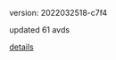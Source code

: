 version: 2022032518-c7f4

updated 61 avds

[details](https://github.com/0x74f917491bfa7ebfa379/ali_avd_db/blob/master/change_log/2022/03/25/18/c7f4.txt)